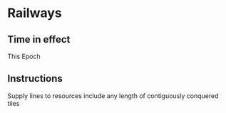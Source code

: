 
# Railways

## Time in effect

This Epoch

## Instructions

Supply lines to resources include any length of contiguously conquered tiles



